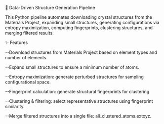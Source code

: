 🚀 Data-Driven Structure Generation Pipeline

This Python pipeline automates downloading crystal structures from the Materials Project, expanding small structures, generating configurations via entropy maximization, computing fingerprints, clustering structures, and merging filtered results.

✨ Features

--Download structures from Materials Project based on element types and number of elements.

--Expand small structures to ensure a minimum number of atoms.

--Entropy maximization: generate perturbed structures for sampling configurational space.

--Fingerprint calculation: generate structural fingerprints for clustering.

--Clustering & filtering: select representative structures using fingerprint similarity.

--Merge filtered structures into a single file: all_clustered_atoms.extxyz.

